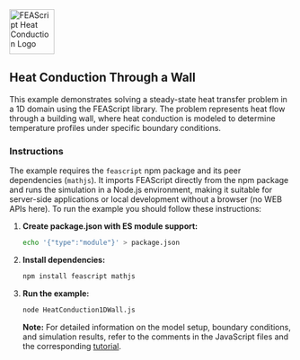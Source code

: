 <img src="https://feascript.github.io/FEAScript-website/assets/FEAScriptHeatTransfer.png" width="80" alt="FEAScript Heat Conduction Logo">

## Heat Conduction Through a Wall

This example demonstrates solving a steady-state heat transfer problem in a 1D domain using the FEAScript library. The problem represents heat flow through a building wall, where heat conduction is modeled to determine temperature profiles under specific boundary conditions.

### Instructions

The example requires the `feascript` npm package and its peer dependencies (`mathjs`). It imports FEAScript directly from the npm package and runs the simulation in a Node.js environment, making it suitable for server-side applications or local development without a browser (no WEB APIs here). To run the example you should follow these instructions:

1. **Create package.json with ES module support:**

   ```bash
   echo '{"type":"module"}' > package.json
   ```

2. **Install dependencies:**

   ```bash
   npm install feascript mathjs
   ```

3. **Run the example:**
   ```bash
   node HeatConduction1DWall.js
   ```

   **Note:** For detailed information on the model setup, boundary conditions, and simulation results, refer to the comments in the JavaScript files and the corresponding [tutorial](https://feascript.com/tutorials/HeatConduction1DWall.html).